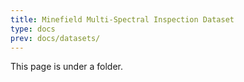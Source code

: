 ```yaml
---
title: Minefield Multi-Spectral Inspection Dataset
type: docs
prev: docs/datasets/
---
```


This page is under a folder.
